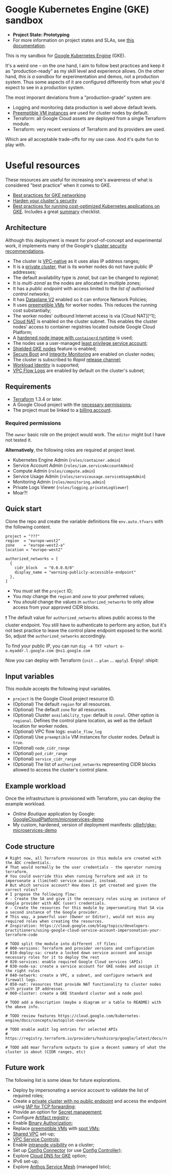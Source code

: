 # Google Kubernetes Engine (GKE) sandbox

* **Project State: Prototyping**
* For more information on project states and SLAs, see [this documentation](https://github.com/chef/chef-oss-practices/blob/d4333c01570eae69f65470d58ed9d251c2e552a3/repo-management/repo-states.md).

This is my sandbox for [Google Kubernetes Engine](https://cloud.google.com/kubernetes-engine) (GKE). 

It's a weird one &ndash; on the one hand, I aim to follow best practices and keep it as "production-ready" as my skill level and experience allows. On the other hand, *this is a sandbox* for experimentation and demos, not a production system. Thus some aspects of it are configured differently from what you'd expect to see in a production system.

The most imporant deviations from a "production-grade" system are:

* Logging and monitoring data production is well above default levels.
* [Preemptible VM instances](https://cloud.google.com/compute/docs/instances/preemptible) are used for cluster nodes by default.
* Terraform: all Google Cloud assets are deployed from a single Terraform module.
* Terraform: very recent versions of Terraform and its providers are used.

Which are all acceptable trade-offs for my use case. And it's quite fun to play with.

# Useful resources

These resources are useful for increasing one's awareness of what is considered "best practice" when it comes to GKE.

* [Best practices for GKE networking](https://cloud.google.com/kubernetes-engine/docs/best-practices/networking)
* [Harden your cluster's security](https://cloud.google.com/kubernetes-engine/docs/how-to/hardening-your-cluster)
* [Best practices for running cost-optimized Kubernetes applications on GKE](https://cloud.google.com/architecture/best-practices-for-running-cost-effective-kubernetes-applications-on-gke). Includes a great [summary](https://cloud.google.com/architecture/best-practices-for-running-cost-effective-kubernetes-applications-on-gke#summary_of_best_practices) checklist.

## Architecture

Although this deployment is meant for proof-of-concept and experimental work, it implements many of the Google's [cluster security recommendations](https://cloud.google.com/kubernetes-engine/docs/how-to/hardening-your-cluster).

* The cluster is [VPC-native](https://cloud.google.com/kubernetes-engine/docs/concepts/alias-ips) as it uses alias IP address ranges;
* It is a [private cluster], that is its worker nodes do not have public IP addresses;
* The default availability type is _zonal_, but can be changed to _regional_;
* It is _multi-zonal_ as the nodes are allocated in multiple zones;
* It has a _public endpoint_ with access limited to the _list of authorised control networks_;
* It has [Dataplane V2](https://cloud.google.com/blog/products/containers-kubernetes/bringing-ebpf-and-cilium-to-google-kubernetes-engine) enabled so it can enforce Network Policies;
* It uses [preemptible VMs] for worker nodes. This reduces the running cost substantially;
* The worker nodes' outbound Internet access is via [Cloud NAT][^1];
* [Cloud NAT] is enabled on the cluster subnet. This enables the cluster nodes' access to container registries located outside Google Cloud Platform; 
* A [hardened node image with `containerd` runtime](https://cloud.google.com/kubernetes-engine/docs/concepts/using-containerd) is used;
* The nodes use a user-managed [least privilege service account];
* [Shielded GKE nodes] feature is enabled;
* [Secure Boot] and [Integrity Monitoring] are enabled on cluster nodes;
* The cluster is subscribed to _Rapid_ [release channel];
* [Workload Identity] is supported;
* [VPC Flow Logs] are enabled by default on the cluster's subnet;

[least privilege service account]: https://cloud.google.com/kubernetes-engine/docs/how-to/hardening-your-cluster#use_least_privilege_sa
[Cloud NAT]: https://cloud.google.com/nat/docs/overview
[private cluster]: https://cloud.google.com/kubernetes-engine/docs/concepts/private-cluster-concept
[Shielded GKE nodes]: https://cloud.google.com/kubernetes-engine/docs/how-to/shielded-gke-nodes
[release channel]:  https://cloud.google.com/kubernetes-engine/docs/concepts/release-channels
[Secure Boot]: https://cloud.google.com/compute/shielded-vm/docs/shielded-vm#secure-boot
[Integrity Monitoring]: https://cloud.google.com/compute/shielded-vm/docs/shielded-vm#integrity-monitoring
[Workload Identity]: https://cloud.google.com/kubernetes-engine/docs/concepts/workload-identity
[VPC Flow Logs]: https://cloud.google.com/vpc/docs/flow-logs

## Requirements

<!-- TODO ideally you want the versions to be auto-generated (Terraform plus providers) -->

* [Terraform](https://www.terraform.io/) 1.3.4 or later.
* A Google Cloud project with the [necessary permissions](#required-permissions);
* The project must be linked to a [billing account].

[billing account]: https://cloud.google.com/billing/docs/concepts#billing_account

### Required permissions

The `owner` basic role on the project would work. The `editor` might but I have not tested it. 

<!--
The operator must have the permissions to enable new services, create service accounts, set IAM bindings at project level.
-->

**Alternatively**, the following roles are required at project level.

* Kubernetes Engine Admin (`roles/container.admin`)
* Service Account Admin (`roles/iam.serviceAccountAdmin`)
* Compute Admin (`roles/compute.admin`)
* Service Usage Admin (`roles/serviceusage.serviceUsageAdmin`)
* Monitoring Admin (`roles/monitoring.admin`)
* Private Logs Viewer (`roles/logging.privateLogViewer`)
* Moar?!

## Quick start

Clone the repo and create the variable definitions file `env.auto.tfvars` with the following content.

```hcl
project = "???"
region  = "europe-west2"
zone    = "europe-west2-a"
location = "europe-west2"

authorized_networks = [
  {
    cidr_block   = "0.0.0.0/0"
    display_name = "warning-publicly-accessible-endpoint"
  },
]
```

* You _must_ set the `project` ID;
* You _may_ change the `region` and `zone` to your preferred values;
* You _should_ change the values in `authorized_networks` to only allow access from your approved CIDR blocks.

❗ The default value for `authorized_networks` allows public access to the cluster endpoint. You still have to authenticate to perform any action, but it's not best practice to leave the control plane endpoint exposed to the world. So, adjust the `authorized_networks` accordingly.

To find your public IP, you can run `dig -4 TXT +short o-o.myaddr.l.google.com @ns1.google.com`

Now you can deploy with Terraform (`init` ... `plan` ... `apply`). Enjoy! :shipit:

## Input variables

This module accepts the following input variables.

* `project` is the Google Cloud project resource ID.
* (Optional) The default `region` for all resources.
* (Optional) The default `zone` for all resources.
* (Optional) Cluster `availability_type`: default is `zonal`. Other option is `regional`. Defines the control plane location, as well as the default location for worker nodes.
* (Optional) VPC flow logs: `enable_flow_log`
* (Optional) Use `preemptible` VM instances for cluster nodes. Default is `true`.
* (Optional) `node_cidr_range`
* (Optional) `pod_cidr_range`
* (Optional) `service_cidr_range`
* (Optional) The list of `authorized_networks` representing CIDR blocks allowed to access the cluster's control plane.

## Example workload

Once the infrastructure is provisioned with Terraform, you can deploy the example workload.

* _Online Boutique_ application by Google: [GoogleCloudPlatform/microservices-demo]
* My custom, hardened, version of deployment manifests: [olliefr/gke-microservices-demo]

[GoogleCloudPlatform/microservices-demo]: https://github.com/GoogleCloudPlatform/microservices-demo
[olliefr/gke-microservices-demo]: https://github.com/olliefr/gke-microservices-demo

## Code structure

```
# Right now, all Terraform resources in this module are created with the ADC credentials.
# That would normally be the user credentials - the operator running terraform.
# You could override this when running Terraform and ask it to impersonate a (limited) service account, instead.
# But which service account? How does it get created and given the correct roles?
# I propose the following flow:
# - Create the SA and give it the necessary roles using an instance of Google provider with ADC (user) credentials.
# - Create the resources for this module by impersonating that SA via a second instance of the Google provider.
# This way, a powerful user (Owner or Editor), would not miss any required roles when creating the resources.
# Inspiration: https://cloud.google.com/blog/topics/developers-practitioners/using-google-cloud-service-account-impersonation-your-terraform-code

# TODO split the module into different .tf files:
# 000-versions: Terraform and provider versions and configuration
# 010-deploy-sa: create a locked down service account and assign necessary roles for it to deploy the rest
# 020-services: enable required Google Cloud services (APIs)
# 030-node-sa: create a service account for GKE nodes and assign it the right roles
# 040-network: create a VPC, a subnet, and configure network and firewall logs.
# 050-nat: resources that provide NAT functionality to cluster nodes with private IP addresses.
# 060-cluster: create a GKE Standard cluster and a node pool

# TODO add a description (maybe a diagram or a table to README) with the above info.

# TODO review features https://cloud.google.com/kubernetes-engine/docs/concepts/autopilot-overview

# TODO enable audit log entries for selected APIs
# https://registry.terraform.io/providers/hashicorp/google/latest/docs/resources/google_project_iam#google_project_iam_audit_config

# TODO add moar Terraform outputs to give a decent summary of what the cluster is about (CIDR ranges, etc)
```

## Future work

The following list is some ideas for future explorations.

* Deploy by impersonating a service account to validate the list of required roles;
* Create a [private cluster with no public endpoint][pcwnpe] and access the endpoint using [IAP for TCP forwarding];
* Provide an option for [Secret management];
* Configure [Artifact registry];
* Enable [Binary Authorization];
* Replace [preemptible VMs] with [spot VMs];
* [Shared VPC] set-up;
* [VPC Service Controls];
* Enable [intranode visibility] on a cluster;
* Set up [Config Connector] (or use [Config Controller]);
* Explore [Cloud DNS for GKE] option;
* IPv6 set-up;
* Explore [Anthos Service Mesh] (managed Istio);

[pcwnpe]: https://cloud.google.com/kubernetes-engine/docs/how-to/private-clusters#private_cp
[IAP for TCP forwarding]: https://cloud.google.com/iap/docs/using-tcp-forwarding
[Secret management]: https://cloud.google.com/kubernetes-engine/docs/how-to/hardening-your-cluster#secret_management
[Artifact registry]: https://cloud.google.com/artifact-registry/docs/overview
[Binary authorization]: https://cloud.google.com/binary-authorization/docs
[preemptible VMs]: https://cloud.google.com/compute/docs/instances/preemptible
[spot VMs]: https://cloud.google.com/compute/docs/instances/spot
[Cloud DNS for GKE]: https://cloud.google.com/kubernetes-engine/docs/how-to/cloud-dns
[Shared VPC]: https://cloud.google.com/vpc/docs/shared-vpc
[VPC Service Controls]: https://cloud.google.com/vpc-service-controls/docs/overview
[intranode visibility]: https://cloud.google.com/kubernetes-engine/docs/how-to/intranode-visibility
[Config Connector]: https://cloud.google.com/config-connector/docs/overview
[Config Controller]: https://cloud.google.com/anthos-config-management/docs/concepts/config-controller-overview
[Anthos Service Mesh]: https://cloud.google.com/service-mesh/docs/overview
